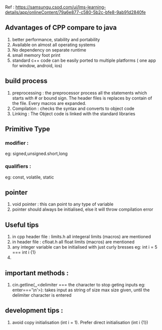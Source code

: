 Ref : https://samsungu.csod.com/ui/lms-learning-details/app/onlineContent/79a6e877-c580-5b2c-bfe8-9ab91d2840fe

## Advantages of CPP compare to java
1. better performance, stability and portability
2. Available on almost all operating systems
3. No dependency on separate runtime
4. small memory foot print
5. standard c++ code can be easily ported to multiple platforms ( one app for window, android, ios) 

## build process 
1. preprocessing : 
the preprocessor process all the statements which starts with # or bound sign.
The header files is replaces by contain of the file. 
Every macros are expanded.
2. Compilation : 
checks the syntax and converts to object code
3. Linking :
The Object code is linked with the standard libraries

## Primitive Type 
### modifier : 
eg: signed,unsigned.short,long
### qualifiers : 
eg: const, volatile, static

## pointer
1. void pointer : this can point to any type of variable
2. pointer should always be initialised, else it will throw compilation error 
## Useful tips 
1. in cpp header file : limits.h all integeral limits (macros) are mentioned
2. in header file : cfloat.h all float limits (macros) are mentioned
3. any integer variable can be initialised with just curly bresses
   eg: int i = 5 === int i {1}
4. 

## important methods : 
1. cin.getline(<variable char array>,<max number of character expected>,<delimiter === the character to stop geting inputs eg: enter==='\n'>): takes input as string of size max size given, until the delimiter character is entered

## development tips : 
1. avoid copy initialisation (int i = 1). Prefer direct initialisation (int i {1})


